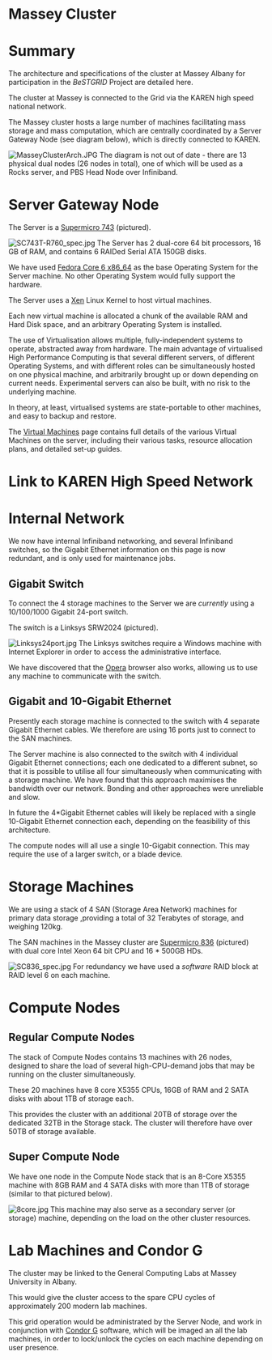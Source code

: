 # Massey Cluster

# Summary

The architecture and specifications of the cluster at Massey Albany for participation in the *BeSTGRID* Project are detailed here.

The cluster at Massey is connected to the Grid via the KAREN high speed national network.

The Massey cluster hosts a large number of machines facilitating mass storage and mass computation, which are centrally coordinated by a Server Gateway Node (see diagram below), which is directly connected to KAREN.

![MasseyClusterArch.JPG](./attachments/MasseyClusterArch.JPG)
The diagram is not out of date - there are 13 physical dual nodes (26 nodes in total), one of which will be used as a Rocks server, and PBS Head Node over Infiniband.

# Server Gateway Node

The Server is a [Supermicro 743](http://www.example.com) (pictured).

![SC743T-R760_spec.jpg](./attachments/SC743T-R760_spec.jpg)
The Server has 2 dual-core 64 bit processors, 16 GB of RAM, and contains 6 RAIDed Serial ATA 150GB disks.

We have used [Fedora Core 6 x86_64](http://fedoraproject.org/wiki/) as the base Operating System for the Server machine. No other Operating System would fully support the hardware.

The Server uses a [Xen](http://www.cl.cam.ac.uk/research/srg/netos/xen/) Linux Kernel to host virtual machines.

Each new virtual machine is allocated a chunk of the available RAM and Hard Disk space, and an arbitrary Operating System is installed.

The use of Virtualisation allows multiple, fully-independent systems to operate, abstracted away from hardware. The main advantage of virtualised High Performance Computing is that several different servers, of different Operating Systems, and with different roles can be simultaneously hosted on one physical machine, and arbitrarily brought up or down depending on current needs. Experimental servers can also be built, with no risk to the underlying machine.

In theory, at least, virtualised systems are state-portable to other machines, and easy to backup and restore.

The [Virtual Machines](virtual-machines.md) page contains full details of the various Virtual Machines on the server, including their various tasks, resource allocation plans, and detailed set-up guides.

# Link to KAREN High Speed Network

# Internal Network

We now have internal Infiniband networking, and several Infiniband switches, so the Gigabit Ethernet information on this page is now redundant, and is only used for maintenance jobs.

## Gigabit Switch

To connect the 4 storage machines to the Server we are *currently* using a 10/100/1000 Gigabit 24-port switch.

The switch is a Linksys SRW2024 (pictured).

![Linksys24port.jpg](./attachments/Linksys24port.jpg)
The Linksys switches require a Windows machine with Internet Explorer in order to access the administrative interface.

We have discovered that the [Opera](http://www.opera.com/) browser also works, allowing us to use any machine to communicate with the switch.

## Gigabit and 10-Gigabit Ethernet

Presently each storage machine is connected to the switch with 4 separate Gigabit Ethernet cables. We therefore are using 16 ports just to connect to the SAN machines.

The Server machine is also connected to the switch with 4 individual Gigabit Ethernet connections; each one dedicated to a different subnet, so that it is possible to utilise all four simultaneously when communicating with a storage machine. We have found that this approach maximises the bandwidth over our network. Bonding and other approaches were unreliable and slow.

In future the 4*Gigabit Ethernet cables will likely be replaced with a single 10-Gigabit Ethernet connection each, depending on the feasibility of this architecture.

The compute nodes will all use a single 10-Gigabit connection. This may require the use of a larger switch, or a blade device.

# Storage Machines

We are using a stack of 4 SAN (Storage Area Network) machines for primary data storage ,providing a total of 32 Terabytes of storage, and weighing 120kg.

The SAN machines in the Massey cluster are [Supermicro 836](http://www.supermicro.com/products/chassis/3U/836/SC836E2-R800V.cfm) (pictured) with dual core Intel Xeon 64 bit CPU and 16 * 500GB HDs.

![SC836_spec.jpg](./attachments/SC836_spec.jpg)
For redundancy we have used a *software* RAID block at RAID level 6 on each machine.

# Compute Nodes

## Regular Compute Nodes

The stack of Compute Nodes contains 13 machines with 26 nodes, designed to share the load of several high-CPU-demand jobs that may be running on the cluster simultaneously.

These 20 machines have 8 core X5355 CPUs, 16GB of RAM and 2 SATA disks with about 1TB of storage each.

This provides the cluster with an additional 20TB of storage over the dedicated 32TB in the Storage stack. The cluster will therefore have over 50TB of storage available.

## Super Compute Node

We have one node in the Compute Node stack that is an 8-Core X5355 machine with 8GB RAM and 4 SATA disks with more than 1TB of storage (similar to that pictured below).

![8core.jpg](./attachments/8core.jpg)
This machine may also serve as a secondary server (or storage) machine, depending on the load on the other cluster resources.

# Lab Machines and Condor G

The cluster may be linked to the General Computing Labs at Massey University in Albany.

This would give the cluster access to the spare CPU cycles of approximately 200 modern lab machines.

This grid operation would be administrated by the Server Node, and work in conjunction with [Condor G](http://www.cs.wisc.edu/condor/) software, which will be imaged an all the lab machines, in order to lock/unlock the cycles on each machine depending on user presence.
